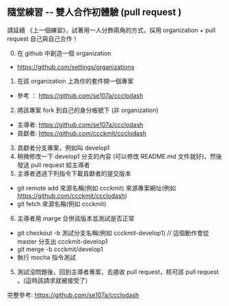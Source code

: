 ## 隨堂練習 -- 雙人合作初體驗 (pull request )

請延續 《上一個練習》，試著用一人分飾兩角的方式，採用 organization + pull request 自己與自己合作！

0. 在 github 中創造一個 organization
  * https://github.com/settings/organizations
1. 在該 organization 上為你的套件開一個專案
  * 參考 ： https://github.com/se107a/ccclodash
2. 將該專案 fork 到自己的身分帳號下 (非 organization)
  * 主導者: https://github.com/se107a/ccclodash
  * 貢獻者: https://github.com/ccckmit/ccclodash
3. 貢獻者分支專案，例如叫 develop1 
4. 稍微修改一下 develop1 分支的內容 (可以修改 README.md 文件就好)，然後發送 pull request 給主導者
5. 主導者透過下列指令下載貢獻者的提交版本
  * git remote add 來源名稱(例如 ccckmit) 來源專案網址(例如 https://github.com/ccckmit/ccclodash)
  * git fetch 來源名稱(例如 ccckmit)
6. 主導者用 marge 合併該版本並測試是否正常
  * git checkout -b 測試分支名稱(例如 ccckmit-develop1)     // 這個動作會從 master 分支出 ccckmit-develop1
  * git merge -b ccckmit/develop1
  * 執行 mocha 指令測試
5. 測試沒問題後，回到主導者專案，去接收 pull request，核可該 pull request 。(這時該請求就被接受了)


完整參考: https://github.com/se107a/ccclodash
